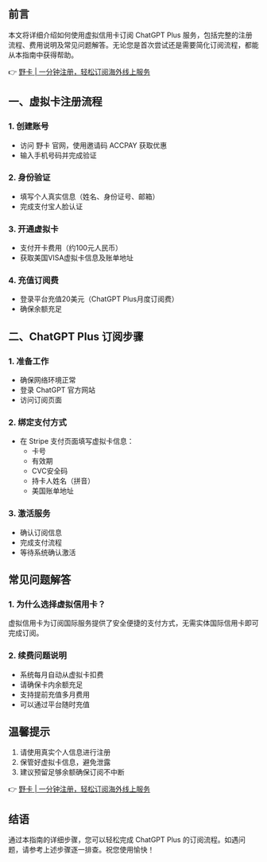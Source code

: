 ## 前言

本文将详细介绍如何使用虚拟信用卡订阅 ChatGPT Plus 服务，包括完整的注册流程、费用说明及常见问题解答。无论您是首次尝试还是需要简化订阅流程，都能从本指南中获得帮助。

👉 [野卡 | 一分钟注册，轻松订阅海外线上服务](https://bit.ly/bewildcard)

## 一、虚拟卡注册流程

### 1. 创建账号
- 访问 野卡 官网，使用邀请码 ACCPAY 获取优惠
- 输入手机号码并完成验证

### 2. 身份验证
- 填写个人真实信息（姓名、身份证号、邮箱）
- 完成支付宝人脸认证

### 3. 开通虚拟卡
- 支付开卡费用（约100元人民币）
- 获取美国VISA虚拟卡信息及账单地址

### 4. 充值订阅费
- 登录平台充值20美元（ChatGPT Plus月度订阅费）
- 确保余额充足

## 二、ChatGPT Plus 订阅步骤

### 1. 准备工作
- 确保网络环境正常
- 登录 ChatGPT 官方网站
- 访问订阅页面

### 2. 绑定支付方式
- 在 Stripe 支付页面填写虚拟卡信息：
  - 卡号
  - 有效期
  - CVC安全码
  - 持卡人姓名（拼音）
  - 美国账单地址

### 3. 激活服务
- 确认订阅信息
- 完成支付流程
- 等待系统确认激活

## 常见问题解答

### 1. 为什么选择虚拟信用卡？
虚拟信用卡为订阅国际服务提供了安全便捷的支付方式，无需实体国际信用卡即可完成订阅。

### 2. 续费问题说明
- 系统每月自动从虚拟卡扣费
- 请确保卡内余额充足
- 支持提前充值多月费用
- 可以通过平台随时充值

## 温馨提示

1. 请使用真实个人信息进行注册
2. 保管好虚拟卡信息，避免泄露
3. 建议预留足够余额确保订阅不中断

👉 [野卡 | 一分钟注册，轻松订阅海外线上服务](https://bit.ly/bewildcard)

## 结语

通过本指南的详细步骤，您可以轻松完成 ChatGPT Plus 的订阅流程。如遇问题，请参考上述步骤逐一排查。祝您使用愉快！